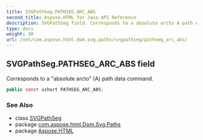 ```yaml
---
title: SVGPathSeg.PATHSEG_ARC_ABS
second_title: Aspose.HTML for Java API Reference
description: SVGPathSeg field. Corresponds to a absolute arcto A path data command
type: docs
weight: 30
url: /net/com.aspose.html.dom.svg.paths/svgpathseg/pathseg_arc_abs/
---
```

## SVGPathSeg.PATHSEG_ARC_ABS field

Corresponds to a "absolute arcto" (A) path data command.

```java
public const ushort PATHSEG_ARC_ABS;
```

### See Also

* class [SVGPathSeg](../)
* package [com.aspose.html.Dom.Svg.Paths](../../svgpathseg/)
* package [Aspose.HTML](../../../)
